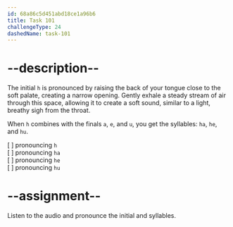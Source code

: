```yaml
---
id: 68a86c5d451abd18ce1a96b6
title: Task 101
challengeType: 24
dashedName: task-101
---
```


<!--SPEAKING-->

<!-- (Audio) A: h, ha, he, hu -->

# --description--

The initial `h` is pronounced by raising the back of your tongue close to the soft palate, creating a narrow opening. Gently exhale a steady stream of air through this space, allowing it to create a soft sound, similar to a light, breathy sigh from the throat.

When `h` combines with the finals `a`, `e`, and `u`, you get the syllables: `ha`, `he`, and `hu`.

[ ] pronouncing `h`  
[ ] pronouncing `ha`  
[ ] pronouncing `he`  
[ ] pronouncing `hu`

# --assignment--

Listen to the audio and pronounce the initial and syllables.
